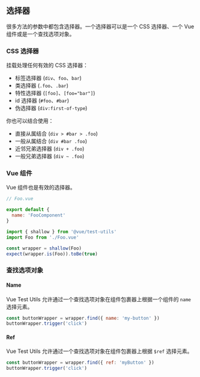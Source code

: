 ## 选择器

很多方法的参数中都包含选择器。一个选择器可以是一个 CSS 选择器、一个 Vue 组件或是一个查找选项对象。

### CSS 选择器

挂载处理任何有效的 CSS 选择器：

- 标签选择器 (`div`、`foo`、`bar`)
- 类选择器 (`.foo`、`.bar`)
- 特性选择器 (`[foo]`、`[foo="bar"]`)
- id 选择器 (`#foo`、`#bar`)
- 伪选择器 (`div:first-of-type`)

你也可以结合使用：

- 直接从属结合 (`div > #bar > .foo`)
- 一般从属结合 (`div #bar .foo`)
- 近邻兄弟选择器 (`div + .foo`)
- 一般兄弟选择器 (`div ~ .foo`)

### Vue 组件

Vue 组件也是有效的选择器。

```js
// Foo.vue

export default {
  name: 'FooComponent'
}
```

```js
import { shallow } from '@vue/test-utils'
import Foo from './Foo.vue'

const wrapper = shallow(Foo)
expect(wrapper.is(Foo)).toBe(true)
```

### 查找选项对象

#### Name

Vue Test Utils 允许通过一个查找选项对象在组件包裹器上根据一个组件的 `name` 选择元素。


```js
const buttonWrapper = wrapper.find({ name: 'my-button' })
buttonWrapper.trigger('click')
```

#### Ref

Vue Test Utils 允许通过一个查找选项对象在组件包裹器上根据 `$ref` 选择元素。

```js
const buttonWrapper = wrapper.find({ ref: 'myButton' })
buttonWrapper.trigger('click')
```
